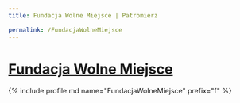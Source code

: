 ```yaml
---
title: Fundacja Wolne Miejsce | Patromierz

permalink: /FundacjaWolneMiejsce
---
```


# [Fundacja Wolne Miejsce](https://patronite.pl/FundacjaWolneMiejsce)

{% include profile.md name="FundacjaWolneMiejsce" prefix="f" %}
